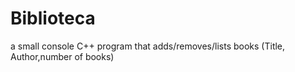 # Biblioteca
a small console C++ program that adds/removes/lists books (Title, Author,number of books)
